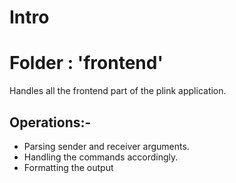 # Intro

# Folder : 'frontend'

Handles all the frontend part of the plink application.

## Operations:-
- Parsing sender and receiver arguments.
- Handling the commands accordingly.
- Formatting the output

